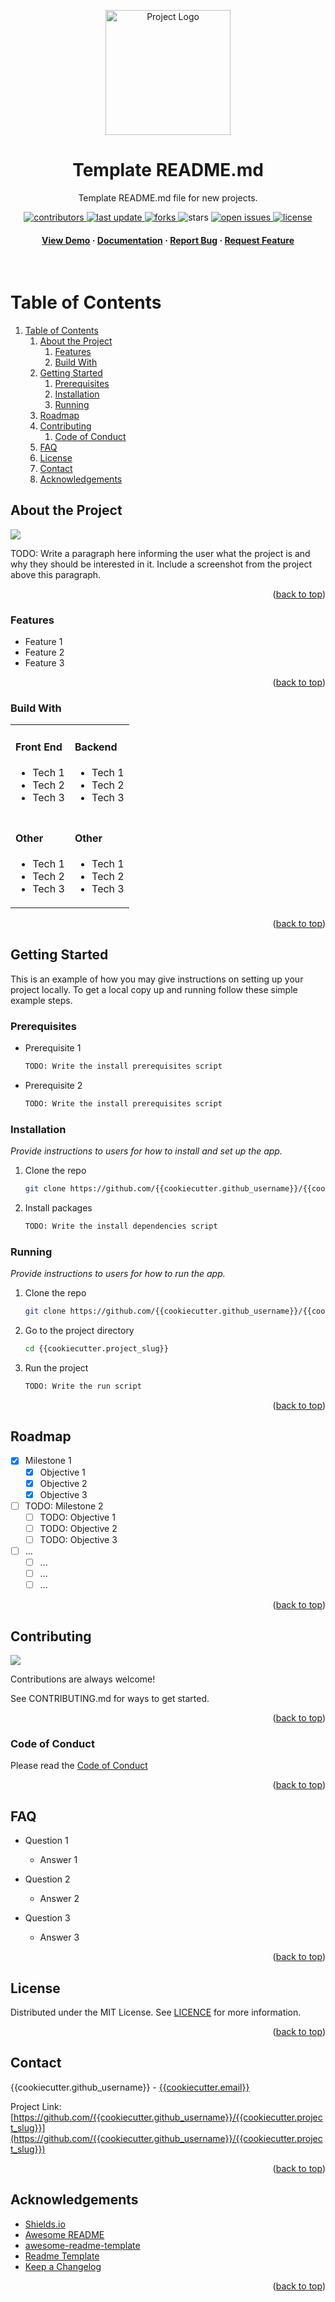 <!--
README.md
-->

<!-- Anchor for the top of the file -->
<a name="readme-top"></a>

<!-- Project Logo/Icon -->
<div align="center">

  <img src="./assets/logo.svg" alt="Project Logo" width="200" height="auto" />
  <h1>Template README.md</h1>

  <p>
    Template README.md file for new projects.
  </p>
  
<!-- Badges/Shields -->
<p>
  <a href="https://github.com/{{cookiecutter.github_username}}/{{cookiecutter.project_slug}}/graphs/contributors">
    <img src="https://img.shields.io/github/contributors/{{cookiecutter.github_username}}/{{cookiecutter.project_slug}}" alt="contributors" />
  </a>
  <a href="">
    <img src="https://img.shields.io/github/last-commit/{{cookiecutter.github_username}}/{{cookiecutter.project_slug}}" alt="last update" />
  </a>
  <a href="https://github.com/{{cookiecutter.github_username}}/{{cookiecutter.project_slug}}/network/members">
    <img src="https://img.shields.io/github/forks/{{cookiecutter.github_username}}/{{cookiecutter.project_slug}}" alt="forks" />
  </a>
  <a href="https://github.com/{{cookiecutter.github_username}}/{{cookiecutter.project_slug}}/stargazers"></a>
    <img src="https://img.shields.io/github/stars/{{cookiecutter.github_username}}/{{cookiecutter.project_slug}}" alt="stars" />
  </a>
  <a href="https://github.com/{{cookiecutter.github_username}}/{{cookiecutter.project_slug}}/issues/">
    <img src="https://img.shields.io/github/issues/{{cookiecutter.github_username}}/{{cookiecutter.project_slug}}" alt="open issues" />
  </a>
  <a href="https://github.com/{{cookiecutter.github_username}}/{{cookiecutter.project_slug}}/blob/master/LICENSE">
    <img src="https://img.shields.io/github/license/{{cookiecutter.github_username}}/{{cookiecutter.project_slug}}.svg" alt="license" />
  </a>
</p>

<h4>
    <a href="https://github.com/{{cookiecutter.github_username}}/{{cookiecutter.project_slug}}/">View Demo</a>
  <span> · </span>
    <a href="https://github.com/{{cookiecutter.github_username}}/{{cookiecutter.project_slug}}">Documentation</a>
  <span> · </span>
    <a href="https://github.com/{{cookiecutter.github_username}}/{{cookiecutter.project_slug}}/issues/">Report Bug</a>
  <span> · </span>
    <a href="https://github.com/{{cookiecutter.github_username}}/{{cookiecutter.project_slug}}/issues/">Request Feature</a>
  </h4>
</div>

<br />

<!-- Table of Contents -->
# Table of Contents

1. [Table of Contents](#table-of-contents)
   1. [About the Project](#about-the-project)
      1. [Features](#features)
      2. [Build With](#build-with)
   2. [Getting Started](#getting-started)
      1. [Prerequisites](#prerequisites)
      2. [Installation](#installation)
      3. [Running](#running)
   3. [Roadmap](#roadmap)
   4. [Contributing](#contributing)
      1. [Code of Conduct](#code-of-conduct)
   5. [FAQ](#faq)
   6. [License](#license)
   7. [Contact](#contact)
   8. [Acknowledgements](#acknowledgements)
  
<!-- About the Project -->
## About the Project

![](assets/readme_screenshot.png)

TODO: Write a paragraph here informing the user what the project is and why they should be interested in it. Include a screenshot from the project above this paragraph.

<p align="right">(<a href="#readme-top">back to top</a>)</p>

<!-- Features -->
### Features

- Feature 1
- Feature 2
- Feature 3

<p align="right">(<a href="#readme-top">back to top</a>)</p>

<!-- TechStack -->
### Build With

<div style="width: 100%;">
  <table style="width: 100%; border-collapse: collapse;">
    <tr>
      <td style="width: 50%; border: none;">
        <h4>Front End</h4>
        <ul>
          <li>Tech 1</li>
          <li>Tech 2</li>
          <li>Tech 3</li>
        </ul>
      </td>
      <td style="width: 50%; border: none;">
        <h4>Backend</h4>
        <ul>
          <li>Tech 1</li>
          <li>Tech 2</li>
          <li>Tech 3</li>
        </ul>
      </td>
    </tr>
    <tr>
      <td style="width: 50%; border: none;">
        <h4>Other</h4>
        <ul>
          <li>Tech 1</li>
          <li>Tech 2</li>
          <li>Tech 3</li>
        </ul>
      </td>
      <td style="width: 50%; border: none;">
        <h4>Other</h4>
        <ul>
          <li>Tech 1</li>
          <li>Tech 2</li>
          <li>Tech 3</li>
        </ul>
      </td>
    </tr>
  </table>
</div>

<p align="right">(<a href="#readme-top">back to top</a>)</p>

<!-- Getting Started -->
## Getting Started

This is an example of how you may give instructions on setting up your project locally. To get a local copy up and running follow these simple example steps.

<!-- Prerequisites -->
### Prerequisites

- Prerequisite 1

  ```bash
  TODO: Write the install prerequisites script
  ```

- Prerequisite 2

  ```bash
  TODO: Write the install prerequisites script
  ```

<!-- Installation -->
### Installation

_Provide instructions to users for how to install and set up the app._

1. Clone the repo

   ```bash
   git clone https://github.com/{{cookiecutter.github_username}}/{{cookiecutter.project_slug}}
   ```

2. Install packages

   ```bash
   TODO: Write the install dependencies script
   ```

<!-- Running -->
### Running

_Provide instructions to users for how to run the app._

1. Clone the repo

   ```bash
   git clone https://github.com/{{cookiecutter.github_username}}/{{cookiecutter.project_slug}}
   ```

2. Go to the project directory

   ```bash
   cd {{cookiecutter.project_slug}}
   ```

3. Run the project

   ```bash
   TODO: Write the run script
   ```

<p align="right">(<a href="#readme-top">back to top</a>)</p>

<!-- Roadmap -->
## Roadmap

- [x] Milestone 1
  - [x] Objective 1
  - [x] Objective 2
  - [x] Objective 3
- [ ] TODO: Milestone 2
  - [ ] TODO: Objective 1
  - [ ] TODO: Objective 2
  - [ ] TODO: Objective 3
- [ ] ...
  - [ ] ...
  - [ ] ...
  - [ ] ...

<p align="right">(<a href="#readme-top">back to top</a>)</p>

<!-- Contributing -->
## Contributing

<a href="https://github.com/{{cookiecutter.github_username}}/{{cookiecutter.project_slug}}/graphs/contributors">
  <img src="https://contrib.rocks/image?repo={{cookiecutter.github_username}}/{{cookiecutter.project_slug}}" />
</a>

Contributions are always welcome!

See CONTRIBUTING.md for ways to get started.

<p align="right">(<a href="#readme-top">back to top</a>)</p>

<!-- Code of Conduct -->
### Code of Conduct

Please read the [Code of Conduct](https://github.com/{{cookiecutter.github_username}}/{{cookiecutter.project_slug}}/blob/master/CODE_OF_CONDUCT.md)

<p align="right">(<a href="#readme-top">back to top</a>)</p>

<!-- FAQ -->
## FAQ

- Question 1

  - Answer 1

- Question 2

  - Answer 2

- Question 3

  - Answer 3

<p align="right">(<a href="#readme-top">back to top</a>)</p>

<!-- License -->
## License

Distributed under the MIT License. See [LICENCE](LICENCE.txt) for more information.

<p align="right">(<a href="#readme-top">back to top</a>)</p>

<!-- Contact -->
## Contact

{{cookiecutter.github_username}} - [{{cookiecutter.email}}](mailto:{{cookiecutter.email}})

Project Link: [https://github.com/{{cookiecutter.github_username}}/{{cookiecutter.project_slug}}](https://github.com/{{cookiecutter.github_username}}/{{cookiecutter.project_slug}})

<p align="right">(<a href="#readme-top">back to top</a>)</p>

<!-- Acknowledgments -->
## Acknowledgements

- [Shields.io](https://shields.io/)
- [Awesome README](https://github.com/matiassingers/awesome-readme)
- [awesome-readme-template](https://github.com/Louis3797/awesome-readme-template)
- [Readme Template](https://github.com/othneildrew/Best-README-Template)
- [Keep a Changelog](https://keepachangelog.com/en/1.1.0/)

<p align="right">(<a href="#readme-top">back to top</a>)</p>
